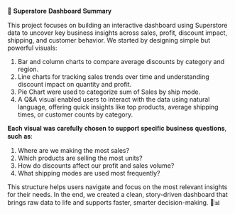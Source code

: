 📌 𝐒𝐮𝐩𝐞𝐫𝐬𝐭𝐨𝐫𝐞 𝐃𝐚𝐬𝐡𝐛𝐨𝐚𝐫𝐝 𝐒𝐮𝐦𝐦𝐚𝐫𝐲

This project focuses on building an interactive dashboard using Superstore data to uncover key business insights across sales, profit, discount impact, shipping, and customer behavior.
We started by designing simple but powerful visuals:
1. Bar and column charts to compare average discounts by category and region.
2. Line charts for tracking sales trends over time and understanding discount impact on quantity and profit.
3. Pie Chart were used to categorize sum of Sales by ship mode.
4. A Q&A visual enabled users to interact with the data using natural language, offering quick insights like top products, average shipping times, or customer counts by category.

𝐄𝐚𝐜𝐡 𝐯𝐢𝐬𝐮𝐚𝐥 𝐰𝐚𝐬 𝐜𝐚𝐫𝐞𝐟𝐮𝐥𝐥𝐲 𝐜𝐡𝐨𝐬𝐞𝐧 𝐭𝐨 𝐬𝐮𝐩𝐩𝐨𝐫𝐭 𝐬𝐩𝐞𝐜𝐢𝐟𝐢𝐜 𝐛𝐮𝐬𝐢𝐧𝐞𝐬𝐬 𝐪𝐮𝐞𝐬𝐭𝐢𝐨𝐧𝐬, 𝐬𝐮𝐜𝐡 𝐚𝐬:
1. Where are we making the most sales?
2. Which products are selling the most units?
3. How do discounts affect our profit and sales volume?
4. What shipping modes are used most frequently?

This structure helps users navigate and focus on the most relevant insights for their needs.
In the end, we created a clean, story-driven dashboard that brings raw data to life and supports faster, smarter decision-making. 🎯📊
